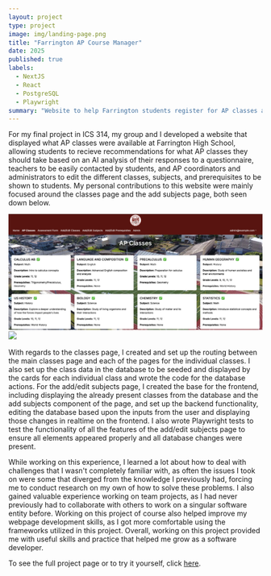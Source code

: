 ```yaml
---
layout: project
type: project
image: img/landing-page.png
title: "Farrington AP Course Manager"
date: 2025
published: true
labels:
  - NextJS
  - React
  - PostgreSQL
  - Playwright
summary: "Website to help Farrington students register for AP classes and allow administrators to manage said AP classes."
---
```


For my final project in ICS 314, my group and I developed a website that displayed what AP classes were available at Farrington High School, allowing students to recieve recommendations for what AP classes they should take based on an AI analysis of their responses to a questionnaire, teachers to be easily contacted by students, and AP coordinators and administrators to edit the different classes, subjects, and prerequisites to be shown to students. My personal contributions to this website were mainly focused around the classes page and the add subjects page, both seen down below.

<img class="img-fluid" src="../img/ap-classes-page.png">

<img class="img-fluid" src="../img/add-edit-subject-page.png">

With regards to the classes page, I created and set up the routing between the main classes page and each of the pages for the individual classes. I also set up the class data in the database to be seeded and displayed by the cards for each individual class and wrote the code for the database actions. For the add/edit subjects page, I created the base for the frontend, including displaying the already present classes from the database and the add subjects component of the page, and set up the backend functionality, editing the database based upon the inputs from the user and displaying those changes in realtime on the frontend. I also wrote Playwright tests to test the functionality of all the features of the add/edit subjects page to ensure all elements appeared properly and all database changes were present.

While working on this experience, I learned a lot about how to deal with challenges that I wasn't completely familiar with, as often the issues I took on were some that diverged from the knowledge I previously had, forcing me to conduct research on my own of how to solve these problems. I also gained valuable experience working on team projects, as I had never previously had to collaborate with others to work on a singular software entity before. Working on this project of course also helped improve my webpage development skills, as I got more comfortable using the frameworks utilized in this project. Overall, working on this project provided me with useful skills and practice that helped me grow as a software developer.

To see the full project page or to try it yourself, click <a href="https://farringtonap.github.io/farrington-ap.github.io/">here</a>.
